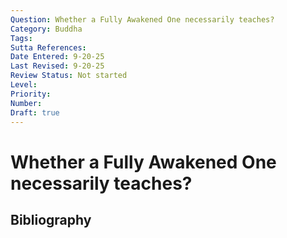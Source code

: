 ```yaml
---
Question: Whether a Fully Awakened One necessarily teaches?
Category: Buddha
Tags: 
Sutta References: 
Date Entered: 9-20-25
Last Revised: 9-20-25
Review Status: Not started
Level: 
Priority: 
Number: 
Draft: true
---
```


# Whether a Fully Awakened One necessarily teaches?

## Bibliography

<!-- 

Notes:



-->